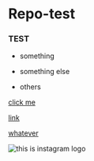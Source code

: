 # Repo-test

### TEST

* something

- something else
+ others


[click me](https://www.google.com)

[link](http://www.reddit.com)

[whatever](https://stackoverflow.com)

![this is instagram logo](https://www.google.com/imgres?imgurl=https%3A%2F%2Fupload.wikimedia.org%2Fwikipedia%2Fcommons%2Fthumb%2Fe%2Fe7%2FInstagram_logo_2016.svg%2F768px-Instagram_logo_2016.svg.png&imgrefurl=https%3A%2F%2Ftr.m.wikipedia.org%2Fwiki%2FDosya%3AInstagram_logo_2016.svg&tbnid=lXg6-SsqGDCdmM&vet=12ahUKEwiSwNL5goHyAhVQtaQKHdDlCOMQMygFegUIARC7AQ..i&docid=4gHdwlrWDMFo1M&w=768&h=768&q=logo&client=opera&ved=2ahUKEwiSwNL5goHyAhVQtaQKHdDlCOMQMygFegUIARC7AQ)
